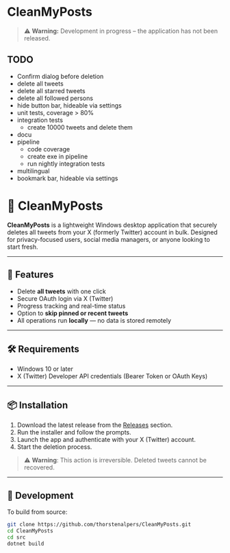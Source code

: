 ﻿# CleanMyPosts

> ⚠️ **Warning:** Development in progress – the application has not been released.


## TODO
* Confirm dialog before deletion
* delete all tweets
* delete all starred tweets
* delete all followed persons
* hide button bar, hideable via settings
* unit tests, coverage > 80%
* integration tests
    * create 10000 tweets and delete them
* docu
* pipeline
  * code coverage 
  * create exe in pipeline
  * run nightly integration tests
* multilingual
* bookmark bar, hideable via settings


# 🧹 CleanMyPosts

**CleanMyPosts** is a lightweight Windows desktop application that securely deletes all tweets from your X (formerly Twitter) account in bulk. Designed for privacy-focused users, social media managers, or anyone looking to start fresh.

---

## 🚀 Features

- Delete **all tweets** with one click
- Secure OAuth login via X (Twitter)
- Progress tracking and real-time status
- Option to **skip pinned or recent tweets**
- All operations run **locally** — no data is stored remotely

---

## 🛠️ Requirements

- Windows 10 or later  
- X (Twitter) Developer API credentials (Bearer Token or OAuth Keys)

---

## 📦 Installation

1. Download the latest release from the [Releases](https://github.com/thorstenalpers/x-tweet-cleaner/releases) section.
2. Run the installer and follow the prompts.
3. Launch the app and authenticate with your X (Twitter) account.
4. Start the deletion process.

> ⚠️ **Warning**: This action is irreversible. Deleted tweets cannot be recovered.

---

## 🧪 Development

To build from source:

```bash
git clone https://github.com/thorstenalpers/CleanMyPosts.git
cd CleanMyPosts
cd src
dotnet build
